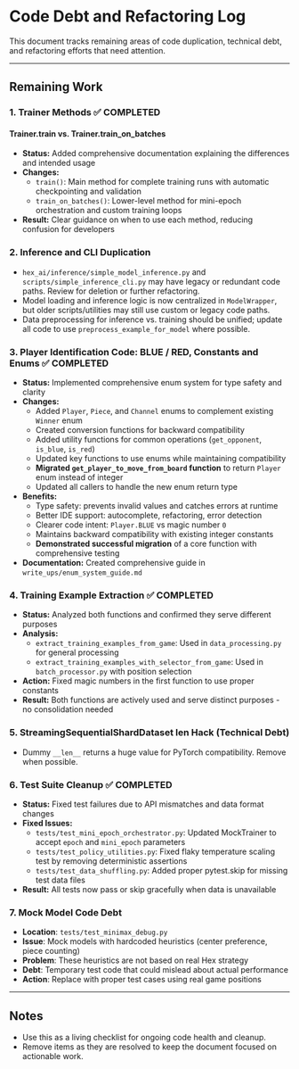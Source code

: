 # Code Debt and Refactoring Log

This document tracks remaining areas of code duplication, technical debt, and refactoring efforts that need attention.

---

## Remaining Work

### 1. Trainer Methods ✅ **COMPLETED**

#### Trainer.train vs. Trainer.train_on_batches
- **Status:** Added comprehensive documentation explaining the differences and intended usage
- **Changes:**
  - `train()`: Main method for complete training runs with automatic checkpointing and validation
  - `train_on_batches()`: Lower-level method for mini-epoch orchestration and custom training loops
- **Result:** Clear guidance on when to use each method, reducing confusion for developers

### 2. Inference and CLI Duplication
- `hex_ai/inference/simple_model_inference.py` and `scripts/simple_inference_cli.py` may have legacy or redundant code paths. Review for deletion or further refactoring.
- Model loading and inference logic is now centralized in `ModelWrapper`, but older scripts/utilities may still use custom or legacy code paths.
- Data preprocessing for inference vs. training should be unified; update all code to use `preprocess_example_for_model` where possible.

### 3. Player Identification Code: BLUE / RED, Constants and Enums ✅ **COMPLETED**
- **Status:** Implemented comprehensive enum system for type safety and clarity
- **Changes:**
  - Added `Player`, `Piece`, and `Channel` enums to complement existing `Winner` enum
  - Created conversion functions for backward compatibility
  - Added utility functions for common operations (`get_opponent`, `is_blue`, `is_red`)
  - Updated key functions to use enums while maintaining compatibility
  - **Migrated `get_player_to_move_from_board` function** to return `Player` enum instead of integer
  - Updated all callers to handle the new enum return type
- **Benefits:**
  - Type safety: prevents invalid values and catches errors at runtime
  - Better IDE support: autocomplete, refactoring, error detection
  - Clearer code intent: `Player.BLUE` vs magic number `0`
  - Maintains backward compatibility with existing integer constants
  - **Demonstrated successful migration** of a core function with comprehensive testing
- **Documentation:** Created comprehensive guide in `write_ups/enum_system_guide.md`

### 4. Training Example Extraction ✅ **COMPLETED**
- **Status:** Analyzed both functions and confirmed they serve different purposes
- **Analysis:**
  - `extract_training_examples_from_game`: Used in `data_processing.py` for general processing
  - `extract_training_examples_with_selector_from_game`: Used in `batch_processor.py` with position selection
- **Action:** Fixed magic numbers in the first function to use proper constants
- **Result:** Both functions are actively used and serve distinct purposes - no consolidation needed

### 5. StreamingSequentialShardDataset __len__ Hack (**Technical Debt**)
- Dummy `__len__` returns a huge value for PyTorch compatibility. Remove when possible.

### 6. Test Suite Cleanup ✅ **COMPLETED**
- **Status:** Fixed test failures due to API mismatches and data format changes
- **Fixed Issues:**
  - `tests/test_mini_epoch_orchestrator.py`: Updated MockTrainer to accept `epoch` and `mini_epoch` parameters
  - `tests/test_policy_utilities.py`: Fixed flaky temperature scaling test by removing deterministic assertions
  - `tests/test_data_shuffling.py`: Added proper pytest.skip for missing test data files
- **Result:** All tests now pass or skip gracefully when data is unavailable

### 7. Mock Model Code Debt
- **Location**: `tests/test_minimax_debug.py`
- **Issue**: Mock models with hardcoded heuristics (center preference, piece counting)
- **Problem**: These heuristics are not based on real Hex strategy
- **Debt**: Temporary test code that could mislead about actual performance
- **Action**: Replace with proper test cases using real game positions

---

## Notes
- Use this as a living checklist for ongoing code health and cleanup.
- Remove items as they are resolved to keep the document focused on actionable work. 
